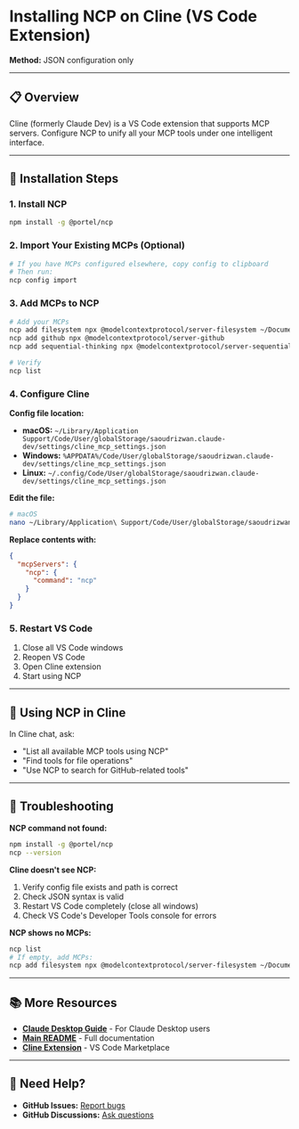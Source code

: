 # Installing NCP on Cline (VS Code Extension)

**Method:** JSON configuration only

---

## 📋 Overview

Cline (formerly Claude Dev) is a VS Code extension that supports MCP servers. Configure NCP to unify all your MCP tools under one intelligent interface.

---

## 🔧 Installation Steps

### 1. Install NCP

```bash
npm install -g @portel/ncp
```

### 2. Import Your Existing MCPs (Optional)

```bash
# If you have MCPs configured elsewhere, copy config to clipboard
# Then run:
ncp config import
```

### 3. Add MCPs to NCP

```bash
# Add your MCPs
ncp add filesystem npx @modelcontextprotocol/server-filesystem ~/Documents
ncp add github npx @modelcontextprotocol/server-github
ncp add sequential-thinking npx @modelcontextprotocol/server-sequential-thinking

# Verify
ncp list
```

### 4. Configure Cline

**Config file location:**
- **macOS:** `~/Library/Application Support/Code/User/globalStorage/saoudrizwan.claude-dev/settings/cline_mcp_settings.json`
- **Windows:** `%APPDATA%/Code/User/globalStorage/saoudrizwan.claude-dev/settings/cline_mcp_settings.json`
- **Linux:** `~/.config/Code/User/globalStorage/saoudrizwan.claude-dev/settings/cline_mcp_settings.json`

**Edit the file:**
```bash
# macOS
nano ~/Library/Application\ Support/Code/User/globalStorage/saoudrizwan.claude-dev/settings/cline_mcp_settings.json
```

**Replace contents with:**
```json
{
  "mcpServers": {
    "ncp": {
      "command": "ncp"
    }
  }
}
```

### 5. Restart VS Code

1. Close all VS Code windows
2. Reopen VS Code
3. Open Cline extension
4. Start using NCP

---

## 🎯 Using NCP in Cline

In Cline chat, ask:
- "List all available MCP tools using NCP"
- "Find tools for file operations"
- "Use NCP to search for GitHub-related tools"

---

## 🐛 Troubleshooting

**NCP command not found:**
```bash
npm install -g @portel/ncp
ncp --version
```

**Cline doesn't see NCP:**
1. Verify config file exists and path is correct
2. Check JSON syntax is valid
3. Restart VS Code completely (close all windows)
4. Check VS Code's Developer Tools console for errors

**NCP shows no MCPs:**
```bash
ncp list
# If empty, add MCPs:
ncp add filesystem npx @modelcontextprotocol/server-filesystem ~/Documents
```

---

## 📚 More Resources

- **[Claude Desktop Guide](./claude-desktop.md)** - For Claude Desktop users
- **[Main README](../../README.md)** - Full documentation
- **[Cline Extension](https://marketplace.visualstudio.com/items?itemName=saoudrizwan.claude-dev)** - VS Code Marketplace

---

## 🤝 Need Help?

- **GitHub Issues:** [Report bugs](https://github.com/portel-dev/ncp/issues)
- **GitHub Discussions:** [Ask questions](https://github.com/portel-dev/ncp/discussions)
